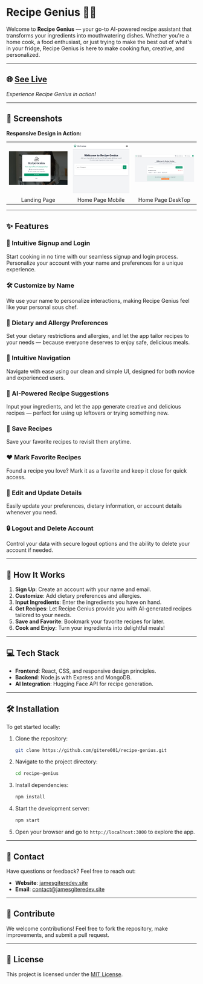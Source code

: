 # Recipe Genius 🍴✨

Welcome to **Recipe Genius** — your go-to AI-powered recipe assistant that transforms your ingredients into mouthwatering dishes. Whether you're a home cook, a food enthusiast, or just trying to make the best out of what's in your fridge, Recipe Genius is here to make cooking fun, creative, and personalized.

---

## 🌐 [See Live](https://recipegenius-one.vercel.app/)

_Experience Recipe Genius in action!_

---

## 📸 Screenshots

**Responsive Design in Action:**

<table>
  <tr>
    <td><img src="frontend/public/images/recipe-genius-login-page.png" alt="Landing Page" width="300"/></td>
    <td><img src="frontend/public/images/recipe-genius-home-page-mobile.png" alt="Home Mobile View" width="300"/></td>
    <td><img src="frontend/public/images/recipe-genius-home-page.png" alt="Home Desktop View" width="300"/></td>
  </tr>
  <tr>
    <td align="center">Landing Page</td>
    <td align="center">Home Page Mobile</td>
    <td align="center">Home Page DeskTop</td>
  </tr>
</table>

---

## ✨ Features

### 🌟 Intuitive Signup and Login

Start cooking in no time with our seamless signup and login process. Personalize your account with your name and preferences for a unique experience.

### 🛠️ Customize by Name

We use your name to personalize interactions, making Recipe Genius feel like your personal sous chef.

### 🥗 Dietary and Allergy Preferences

Set your dietary restrictions and allergies, and let the app tailor recipes to your needs — because everyone deserves to enjoy safe, delicious meals.

### 🚀 Intuitive Navigation

Navigate with ease using our clean and simple UI, designed for both novice and experienced users.

### 🤖 AI-Powered Recipe Suggestions

Input your ingredients, and let the app generate creative and delicious recipes — perfect for using up leftovers or trying something new.

### 💾 Save Recipes

Save your favorite recipes to revisit them anytime.

### ❤️ Mark Favorite Recipes

Found a recipe you love? Mark it as a favorite and keep it close for quick access.

### 🔄 Edit and Update Details

Easily update your preferences, dietary information, or account details whenever you need.

### 🔒 Logout and Delete Account

Control your data with secure logout options and the ability to delete your account if needed.

---

## 📖 How It Works

1. **Sign Up**: Create an account with your name and email.
2. **Customize**: Add dietary preferences and allergies.
3. **Input Ingredients**: Enter the ingredients you have on hand.
4. **Get Recipes**: Let Recipe Genius provide you with AI-generated recipes tailored to your needs.
5. **Save and Favorite**: Bookmark your favorite recipes for later.
6. **Cook and Enjoy**: Turn your ingredients into delightful meals!

---

## 💻 Tech Stack

- **Frontend**: React, CSS, and responsive design principles.
- **Backend**: Node.js with Express and MongoDB.
- **AI Integration**: Hugging Face API for recipe generation.

---

## 🛠️ Installation

To get started locally:

1. Clone the repository:
   ```bash
   git clone https://github.com/gitere001/recipe-genius.git
   ```
2. Navigate to the project directory:
   ```bash
   cd recipe-genius
   ```
3. Install dependencies:
   ```bash
   npm install
   ```
4. Start the development server:
   ```bash
   npm start
   ```
5. Open your browser and go to `http://localhost:3000` to explore the app.

---

## 📧 Contact

Have questions or feedback? Feel free to reach out:

- **Website**: [jamesgiteredev.site](https://jamesgiteredev.site)
- **Email**: [contact@jamesgiteredev.site](mailto:contact@jamesgiteredev.site)

---

## 🌟 Contribute

We welcome contributions! Feel free to fork the repository, make improvements, and submit a pull request.

---

## 📜 License

This project is licensed under the [MIT License](LICENSE).
